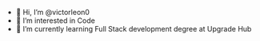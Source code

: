 - 👋 Hi, I’m @victorleon0
- 👀 I’m interested in Code
- 🌱 I’m currently learning Full Stack development degree at Upgrade Hub


<!---
victorleon0/victorleon0 is a ✨ special ✨ repository because its `README.md` (this file) appears on your GitHub profile.
You can click the Preview link to take a look at your changes.
--->
